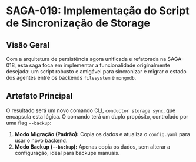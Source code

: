 # SAGA-019: Implementação do Script de Sincronização de Storage

## Visão Geral

Com a arquitetura de persistência agora unificada e refatorada na SAGA-018, esta saga foca em implementar a funcionalidade originalmente desejada: um script robusto e amigável para sincronizar e migrar o estado dos agentes entre os backends `filesystem` e `mongodb`.

## Artefato Principal

O resultado será um novo comando CLI, `conductor storage sync`, que encapsula esta lógica. O comando terá um duplo propósito, controlado por uma flag `--backup`:

1.  **Modo Migração (Padrão):** Copia os dados e atualiza o `config.yaml` para usar o novo backend.
2.  **Modo Backup (`--backup`):** Apenas copia os dados, sem alterar a configuração, ideal para backups manuais.
